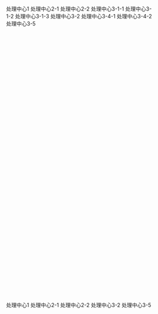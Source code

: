
<div class="example-box">
    <script>
         export default {
             methods: {
                 updateOpened(){
                    this.$refs.menu.updateOpened(['2','3','3-3'])
                 },
                 updateActiveName(name){
                    this.$refs.menu.updateActiveName(name)
                    //this.activeName = name
                 },
                 goToNextPage(name,namePath,item){
                    console.log('name','namePath','item');
                    console.log(name,namePath,item);
                    window.open(item.route)
                 }
             },
             data:function(){
                 return {
                    size:'small',
                    activeName:'3-4-1',
                    openName:['3-1']
                 };
             },
             mounted(){
                let that = this;
                setTimeout(function(){
                    //that.updateOpened()
                },1000)
                setTimeout(function(){
                    //that.updateActiveName('3-4-2')
                },2000)
                setTimeout(function(){
                    //that.updateActiveName('3-2')
                },3000)
             }
         }
     </script>
</div>

<div class="example">
    <div class="example-box">
        <div style="width:400px;height:800px">
            <b-menu
                theme="light"
                ref="menu"
                :activeName="activeName"
                :openNames="openName"
                :router="false"
                :accordion="false"
                trigger="click"
            >
                <b-menu-item name="1" iconType="juanshi">处理中心1</b-menu-item>
                <b-submenu name="2" >
                    <template slot="title">
                        处理中心2
                    </template>
                    <b-menu-item name="2-1" iconType="juanshi">处理中心2-1</b-menu-item>
                    <b-menu-item name="2-2" iconType="juanshi">处理中心2-2</b-menu-item>
                </b-submenu>
                <b-submenu name="3" iconType="juanshi">
                    <template slot="title">
                        处理中心3
                    </template>
                    <b-submenu name="3-1" iconType="juanshi">
                        <template slot="title">
                            处理中心3-1
                        </template>
                        <b-menu-item name="3-1-1" iconType="juanshi">处理中心3-1-1</b-menu-item>
                        <b-menu-item name="3-1-2" iconType="juanshi">处理中心3-1-2</b-menu-item>
                        <b-menu-item name="3-1-3" >处理中心3-1-3</b-menu-item>
                    </b-submenu>
                    <b-menu-item name="3-2" iconType="juanshi">处理中心3-2</b-menu-item>
                    <b-menu-group title="处理中心3-4" iconType="juanshi">
                        <b-menu-item name="3-4-1" iconType="juanshi">处理中心3-4-1</b-menu-item>
                        <b-menu-item name="3-4-2" iconType="juanshi">处理中心3-4-2</b-menu-item>
                    </b-menu-group>
                    <b-menu-item name="3-5" :disabled="true" iconType="juanshi">处理中心3-5</b-menu-item>
                </b-submenu>
            </b-menu>
        </div>
    </div>
</div>

<div class="example">
    <div class="example-box">
        <div style="width:400px;height:800px">
            <b-menu
                theme="light"
                ref="menu"
                mode="horizontal"
                :router="true"
                trigger="hover"
                :accordion="true"
            >
                <b-menu-item name="1" iconType="juanshi" route="menu">处理中心1</b-menu-item>
                <b-submenu name="2" iconType="juanshi">
                    <template slot="title">
                        处理中心2
                    </template>
                    <b-menu-item name="2-1">处理中心2-1</b-menu-item>
                    <b-menu-item name="2-2">处理中心2-2</b-menu-item>
                </b-submenu>
                <b-submenu name="3" iconType="juanshi">
                    <template slot="title">
                        处理中心3
                    </template>
                    <b-menu-item name="3-2">处理中心3-2</b-menu-item>
                    <b-menu-item name="3-5" :disabled="true">处理中心3-5</b-menu-item>
                </b-submenu>
            </b-menu>
        </div>
    </div>
</div>
